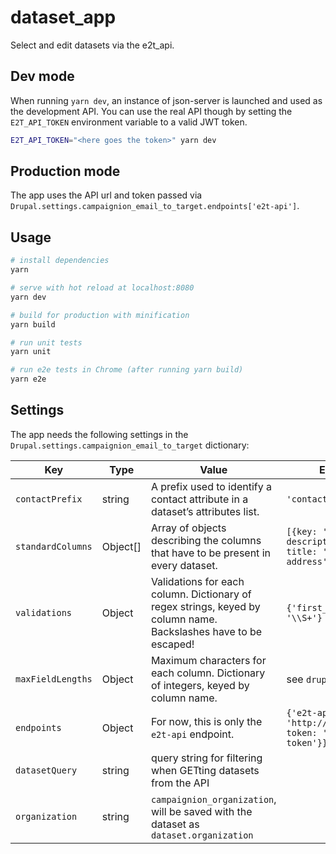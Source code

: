 # dataset_app

Select and edit datasets via the e2t_api.

## Dev mode

When running `yarn dev`, an instance of json-server is launched and used as the development API. You can use the real API though by setting the `E2T_API_TOKEN` environment variable to a valid JWT token.

``` bash
E2T_API_TOKEN="<here goes the token>" yarn dev
```

## Production mode

The app uses the API url and token passed via `Drupal.settings.campaignion_email_to_target.endpoints['e2t-api']`.

## Usage

``` bash
# install dependencies
yarn

# serve with hot reload at localhost:8080
yarn dev

# build for production with minification
yarn build

# run unit tests
yarn unit

# run e2e tests in Chrome (after running yarn build)
yarn e2e
```

## Settings

The app needs the following settings in the `Drupal.settings.campaignion_email_to_target` dictionary:

| Key               | Type     | Value                                                                                                           | Example                                                          | Default |
|-------------------|----------|-----------------------------------------------------------------------------------------------------------------|------------------------------------------------------------------|---------|
| `contactPrefix`   | string   | A prefix used to identify a contact attribute in a dataset’s attributes list.                                   | `'contact.'`                                                     | `''`    |
| `standardColumns` | Object[] | Array of objects describing the columns that have to be present in every dataset.                               | `[{key: 'email', description: '', title: 'Email address'}, ...]` | `[]`    |
| `validations`     | Object   | Validations for each column. Dictionary of regex strings, keyed by column name. Backslashes have to be escaped! | `{'first_name': '\\S+'}`                                         | `{}`    |
| `maxFieldLengths` | Object   | Maximum characters for each column. Dictionary of integers, keyed by column name.                               | see `drupal-fixture.js`                                          |         |
| `endpoints`       | Object   | For now, this is only the `e2t-api` endpoint.                                                                   | `{'e2t-api': {url: 'http://example.com', token: 'Bearer token'}}`|         |
| `datasetQuery`    | string   | query string for filtering when GETting datasets from the API                                                   |                                                                  | `''`    |
| `organization`    | string   | `campaignion_organization`, will be saved with the dataset as `dataset.organization`                            |                                                                  | `''`    |
